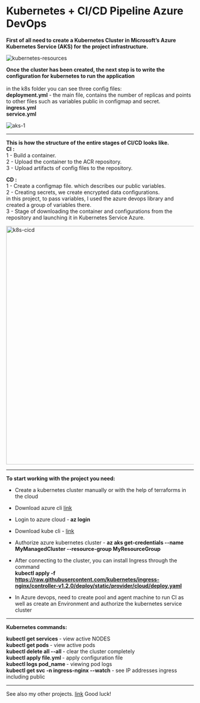 # Kubernetes + CI/CD Pipeline Azure DevOps

<b> First of all need to create a Kubernetes Cluster in Microsoft’s Azure Kubernetes Service (AKS) for the project infrastructure. </b>

![kubernetes-resources](https://user-images.githubusercontent.com/85096533/167258834-ee26bc35-2649-4f83-8374-156d447872f5.png)

<b>Once the cluster has been created, the next step is to write the configuration for kubernetes to run the application </b> <br><br>
in the k8s folder you can see three config files:<br>
<b>deployment.yml</b> - the main file, contains the number of replicas and points to other files such as variables public in configmap and secret.<br>
<b>ingress.yml<br>
service.yml<br> </b>

![aks-1](https://user-images.githubusercontent.com/85096533/167258845-b10dca71-6535-4cf0-934d-953fa2265a9d.png)
<hr>

<b>This is how the structure of the entire stages of CI/CD looks like. </b> <br></b>
<b>CI :</b>  <br>
1 - Build a container. <br>
2 - Upload the container to the ACR repository.  <br>
3 - Upload artifacts of config files to the repository.  <br>

<b>CD : </b> <br>
1 - Create a configmap file. which describes our public variables.  <br>
2 - Creating secrets, we create encrypted data configurations.  <br>
    in this project, to pass variables, I used the azure devops library and created a group of variables there.  <br>
3 - Stage of downloading the container and configurations from the repository and launching it in Kubernetes Service Azure.  <br>

<img width="640" alt="k8s-cicd" src="https://user-images.githubusercontent.com/85096533/167259371-7d88b13e-98e0-453c-af9a-0ec2a26cd77f.png">

<hr>

<b>To start working with the project you need: </b> <br>
* Create a kubernetes cluster manually or with the help of terraforms in the cloud

* Download azure cli  [link](https://docs.microsoft.com/en-us/cli/azure/install-azure-cli-linux?pivots=apt) 
* Login to azure cloud -<b> az login </b>
* Download kube cli -  [link](https://kubernetes.io/docs/tasks/tools/)  
* Authorize azure kubernetes cluster - <b> az aks get-credentials --name MyManagedCluster --resource-group MyResourceGroup </b>

* After connecting to the cluster, you can install Ingress through the command  <br> <b> kubectl apply -f https://raw.githubusercontent.com/kubernetes/ingress-nginx/controller-v1.2.0/deploy/static/provider/cloud/deploy.yaml </b>

* In Azure devops, need to create pool and agent machine to run CI as well as create an Environment and authorize the kubernetes service cluster


<hr>
<b> Kubernetes commands: </b> <br>

<b>kubectl get services </b> - view active NODES  <br>
<b>kubectl get pods </b>- view active pods  <br>
<b>kubectl delete all --all  </b>  - clear the cluster completely  <br>
<b>kubectl apply file.yml </b>  - apply configuration file  <br>
<b>kubectl logs pod_name </b> - viewing pod logs  <br>
<b>kubectl get svc -n ingress-nginx --watch  </b> - see IP addresses ingress including public  <br>

<hr>

See also my other projects. [link](https://github.com/asiamegic/)  Good luck! 
